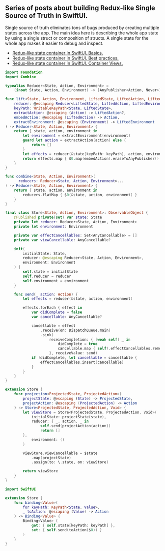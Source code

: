 ## Series of posts about building Redux-like Single Source of Truth in SwiftUI.
Single source of truth eliminates tons of bugs produced by creating multiple states across the app. The main idea here is describing the whole app state by using a single struct or composition of structs. A single state for the whole app makes it easier to debug and inspect.

* [Redux-like state container in SwiftUI. Basics.](https://swiftwithmajid.com/2019/09/18/redux-like-state-container-in-swiftui/)
* [Redux-like state container in SwiftUI. Best practices.](https://swiftwithmajid.com/2019/09/25/redux-like-state-container-in-swiftui-part2/)
* [Redux-like state container in SwiftUI. Container Views.](https://swiftwithmajid.com/2019/10/02/redux-like-state-container-in-swiftui-part3/)

```swift
import Foundation
import Combine

typealias Reducer<State, Action, Environment> =
    (inout State, Action, Environment) -> [AnyPublisher<Action, Never>]

func lift<State, Action, Environment, LiftedState, LiftedAction, LiftedEnvironment>(
    reducer: @escaping Reducer<LiftedState, LiftedAction, LiftedEnvironment>,
    keyPath: WritableKeyPath<State, LiftedState>,
    extractAction: @escaping (Action) -> LiftedAction?,
    embedAction: @escaping (LiftedAction) -> Action,
    extractEnvironment: @escaping (Environment) -> LiftedEnvironment
) -> Reducer<State, Action, Environment> {
    return { state, action, environment in
        let environment = extractEnvironment(environment)
        guard let action = extractAction(action) else {
            return []
        }
        let effects = reducer(&state[keyPath: keyPath], action, environment)
        return effects.map { $0.map(embedAction).eraseToAnyPublisher() }
    }
}

func combine<State, Action, Environment>(
    _ reducers: Reducer<State, Action, Environment>...
) -> Reducer<State, Action, Environment> {
    return { state, action, environment in
        reducers.flatMap { $0(&state, action, environment) }
    }
}

final class Store<State, Action, Environment>: ObservableObject {
    @Published private(set) var state: State
    private let reducer: Reducer<State, Action, Environment>
    private let environment: Environment

    private var effectCancellables: Set<AnyCancellable> = []
    private var viewCancellable: AnyCancellable?

    init(
        initialState: State,
        reducer: @escaping Reducer<State, Action, Environment>,
        environment: Environment
    ) {
        self.state = initialState
        self.reducer = reducer
        self.environment = environment
    }

    func send(_ action: Action) {
        let effects = reducer(&state, action, environment)

        effects.forEach { effect in
            var didComplete = false
            var cancellable: AnyCancellable?

            cancellable = effect
                .receive(on: DispatchQueue.main)
                .sink(
                    receiveCompletion: { [weak self] _ in
                        didComplete = true
                        cancellable.map { self?.effectCancellables.remove($0) }
                    }, receiveValue: send)
            if !didComplete, let cancellable = cancellable {
                effectCancellables.insert(cancellable)
            }
        }
    }
}

extension Store {
    func projection<ProjectedState, ProjectedAction>(
        projectState: @escaping (State) -> ProjectedState,
        projectAction: @escaping (ProjectedAction) -> Action
    ) -> Store<ProjectedState, ProjectedAction, Void> {
        let viewStore = Store<ProjectedState, ProjectedAction, Void>(
            initialState: projectState(state),
            reducer: { _, action, _ in
                self.send(projectAction(action))
                return []
        },
            environment: ()
        )

        viewStore.viewCancellable = $state
            .map(projectState)
            .assign(to: \.state, on: viewStore)

        return viewStore
    }
}

import SwiftUI

extension Store {
    func binding<Value>(
        for keyPath: KeyPath<State, Value>,
        _ toAction: @escaping (Value) -> Action
    ) -> Binding<Value> {
        Binding<Value> (
            get: { self.state[keyPath: keyPath] },
            set: { self.send(toAction($0)) }
        )
    }
}
```

